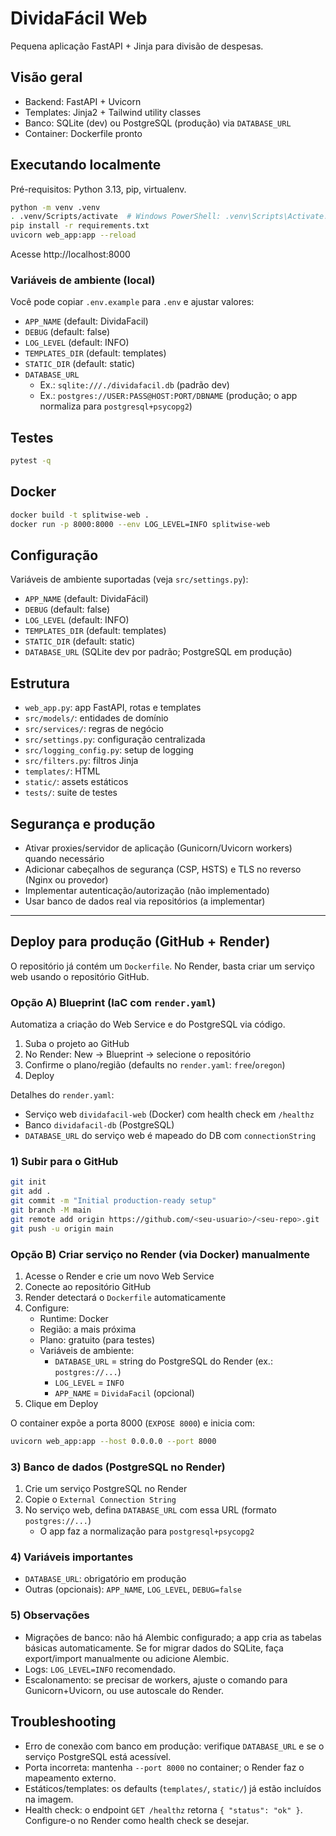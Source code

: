 # DividaFácil Web

Pequena aplicação FastAPI + Jinja para divisão de despesas.

## Visão geral

- Backend: FastAPI + Uvicorn
- Templates: Jinja2 + Tailwind utility classes
- Banco: SQLite (dev) ou PostgreSQL (produção) via `DATABASE_URL`
- Container: Dockerfile pronto

## Executando localmente

Pré-requisitos: Python 3.13, pip, virtualenv.

```bash
python -m venv .venv
. .venv/Scripts/activate  # Windows PowerShell: .venv\Scripts\Activate.ps1
pip install -r requirements.txt
uvicorn web_app:app --reload
```

Acesse http://localhost:8000

### Variáveis de ambiente (local)

Você pode copiar `.env.example` para `.env` e ajustar valores:

- `APP_NAME` (default: DividaFacil)
- `DEBUG` (default: false)
- `LOG_LEVEL` (default: INFO)
- `TEMPLATES_DIR` (default: templates)
- `STATIC_DIR` (default: static)
- `DATABASE_URL`
  - Ex.: `sqlite:///./dividafacil.db` (padrão dev)
  - Ex.: `postgres://USER:PASS@HOST:PORT/DBNAME` (produção; o app normaliza para `postgresql+psycopg2`)

## Testes

```bash
pytest -q
```

## Docker

```bash
docker build -t splitwise-web .
docker run -p 8000:8000 --env LOG_LEVEL=INFO splitwise-web
```

## Configuração

Variáveis de ambiente suportadas (veja `src/settings.py`):

- `APP_NAME` (default: DividaFácil)
- `DEBUG` (default: false)
- `LOG_LEVEL` (default: INFO)
- `TEMPLATES_DIR` (default: templates)
- `STATIC_DIR` (default: static)
- `DATABASE_URL` (SQLite dev por padrão; PostgreSQL em produção)

## Estrutura

- `web_app.py`: app FastAPI, rotas e templates
- `src/models/`: entidades de domínio
- `src/services/`: regras de negócio
- `src/settings.py`: configuração centralizada
- `src/logging_config.py`: setup de logging
- `src/filters.py`: filtros Jinja
- `templates/`: HTML
- `static/`: assets estáticos
- `tests/`: suite de testes

## Segurança e produção

- Ativar proxies/servidor de aplicação (Gunicorn/Uvicorn workers) quando necessário
- Adicionar cabeçalhos de segurança (CSP, HSTS) e TLS no reverso (Nginx ou provedor)
- Implementar autenticação/autorização (não implementado)
- Usar banco de dados real via repositórios (a implementar)

---

## Deploy para produção (GitHub + Render)

O repositório já contém um `Dockerfile`. No Render, basta criar um serviço web usando o repositório GitHub.

### Opção A) Blueprint (IaC com `render.yaml`)

Automatiza a criação do Web Service e do PostgreSQL via código.

1. Suba o projeto ao GitHub
2. No Render: New → Blueprint → selecione o repositório
3. Confirme o plano/região (defaults no `render.yaml`: `free`/`oregon`)
4. Deploy

Detalhes do `render.yaml`:
- Serviço web `dividafacil-web` (Docker) com health check em `/healthz`
- Banco `dividafacil-db` (PostgreSQL)
- `DATABASE_URL` do serviço web é mapeado do DB com `connectionString`

### 1) Subir para o GitHub

```bash
git init
git add .
git commit -m "Initial production-ready setup"
git branch -M main
git remote add origin https://github.com/<seu-usuario>/<seu-repo>.git
git push -u origin main
```

### Opção B) Criar serviço no Render (via Docker) manualmente

1. Acesse o Render e crie um novo Web Service
2. Conecte ao repositório GitHub
3. Render detectará o `Dockerfile` automaticamente
4. Configure:
   - Runtime: Docker
   - Região: a mais próxima
   - Plano: gratuito (para testes)
   - Variáveis de ambiente:
     - `DATABASE_URL` = string do PostgreSQL do Render (ex.: `postgres://...`)
     - `LOG_LEVEL` = `INFO`
     - `APP_NAME` = `DividaFacil` (opcional)
5. Clique em Deploy

O container expõe a porta 8000 (`EXPOSE 8000`) e inicia com:

```bash
uvicorn web_app:app --host 0.0.0.0 --port 8000
```

### 3) Banco de dados (PostgreSQL no Render)

1. Crie um serviço PostgreSQL no Render
2. Copie o `External Connection String`
3. No serviço web, defina `DATABASE_URL` com essa URL (formato `postgres://...`)
   - O app faz a normalização para `postgresql+psycopg2`

### 4) Variáveis importantes

- `DATABASE_URL`: obrigatório em produção
- Outras (opcionais): `APP_NAME`, `LOG_LEVEL`, `DEBUG=false`

### 5) Observações

- Migrações de banco: não há Alembic configurado; a app cria as tabelas básicas automaticamente. Se for migrar dados do SQLite, faça export/import manualmente ou adicione Alembic.
- Logs: `LOG_LEVEL=INFO` recomendado.
- Escalonamento: se precisar de workers, ajuste o comando para Gunicorn+Uvicorn, ou use autoscale do Render.

## Troubleshooting

- Erro de conexão com banco em produção: verifique `DATABASE_URL` e se o serviço PostgreSQL está acessível.
- Porta incorreta: mantenha `--port 8000` no container; o Render faz o mapeamento externo.
- Estáticos/templates: os defaults (`templates/`, `static/`) já estão incluídos na imagem.
 - Health check: o endpoint `GET /healthz` retorna `{ "status": "ok" }`. Configure-o no Render como health check se desejar.
